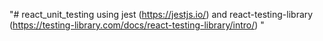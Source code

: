 "# react_unit_testing using jest (https://jestjs.io/) and react-testing-library (https://testing-library.com/docs/react-testing-library/intro/) " 

